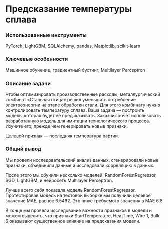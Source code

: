 # Предсказание температуры сплава

### Использованные инструменты

PyTorch, LightGBM, SQLAlchemy, pandas, Matplotlib, scikit-learn 

### Ключевые особенности

Машинное обучение, градиентный бустинг, Multilayer Perceptron

### Описание задачи

Чтобы оптимизировать производственные расходы, металлургический комбинат «Стальная птица» решил уменьшить потребление электроэнергии на этапе обработки стали. Для этого комбинату нужно контролировать температуру сплава. Ваша задача — построить модель, которая будет её предсказывать. Заказчик хочет использовать разработанную модель для имитации технологического процесса. Изучите его, прежде чем генерировать новые признаки.

Целевой признак — последняя температура партии.

### Общий вывод

Мы провели исследовательский анализ данных, сгенерировали новые признаки, объединили данные и исследовали корреляцию в данных. 

После этого мы обучили несколько моделей: RandomForestRegressor, SGD, LightGBM, и нейросеть Multilayer Perceptron. 

Лучше всего себя показала модель RandomForestRegressor. Протестировав модель на тестовой выборке мы получили целевое значение MAE, равное 6.5492. Это ниже требуемого значения в MAE 6.8

В конце мы провели исследование важности признаков в модели и можем выделить, что признаки StartTemperature, HeatTime, Wire 1, Bulk 6 оказывают существенное влияние на предсказания модели.